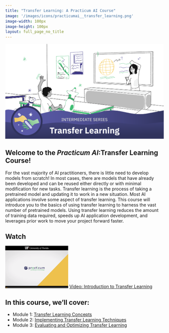 ```yaml
---
title: "Transfer Learning: A Practicum AI Course"
image: '/images/icons/practicumai__transfer_learning.png'
image-width: 100px
image-height: 100px
layout: full_page_no_title
---
```


![Transfer Learning Course banner](/images/transfer_learning_course_banner.png)

## Welcome to the *Practicum AI*:Transfer Learning Course! 

For the vast majority of AI practitioners, there is little need to develop models from scratch! In most cases, there are models that have already been developed and can be reused either directly or with minimal modification for new tasks. Transfer learning is the process of taking a pretrained model and updating it to work in a new situation. Most AI applications involve some aspect of transfer learning. This course will introduce you to the basics of using transfer learning to harness the vast number of pretrained models. Using transfer learning reduces the amount of training data required, speeds up AI application development, and leverages prior work to move your project forward faster.

## Watch

[![Thumbnail screenshot of a Practicum AI video](/images/video_thumbnail.png)](https://mediasite.video.ufl.edu/Mediasite/Play/0b155340efa54838ba1db49377ccf68e1d) [Video: Introduction to Transfer Learning](https://mediasite.video.ufl.edu/Mediasite/Play/0b155340efa54838ba1db49377ccf68e1d)

## In this course, we’ll cover:

* Module 1: [Transfer Learning Concepts](01_transfer_learning_concepts.md)
* Module 2: [Implementing Transfer Learning Techniques](02_implementing_tl_techniques.md)
* Module 3: [Evaluating and Optimizing Transfer Learning](03_evaluate_optimize.md)

